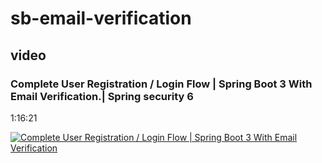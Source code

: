 # sb-email-verification

## video
### Complete User Registration / Login Flow | Spring Boot 3 With Email Verification.| Spring security 6
1:16:21

[![Complete User Registration / Login Flow | Spring Boot 3 With Email Verification](https://i.imgur.com/c66cNMl.png)](https://www.youtube.com/watch?v=7bIx4B5XhIA "Complete User Registration / Login Flow | Spring Boot 3 With Email Verification.| Spring security 6")